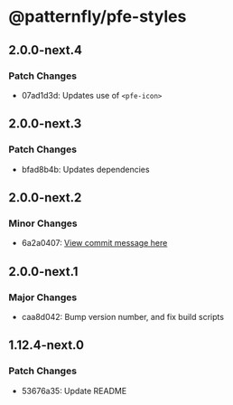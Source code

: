 # @patternfly/pfe-styles

## 2.0.0-next.4

### Patch Changes

- 07ad1d3d: Updates use of `<pfe-icon>`

## 2.0.0-next.3

### Patch Changes

- bfad8b4b: Updates dependencies

## 2.0.0-next.2

### Minor Changes

- 6a2a0407: [View commit message here](https://gist.github.com/heyMP/200fc0b840690541475923facba393ab)

## 2.0.0-next.1

### Major Changes

- caa8d042: Bump version number, and fix build scripts

## 1.12.4-next.0

### Patch Changes

- 53676a35: Update README
